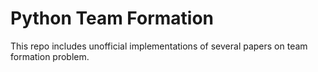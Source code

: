 # Python Team Formation

 This repo includes unofficial implementations of several papers on team formation problem.
